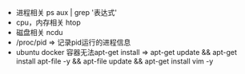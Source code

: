 - 进程相关 ps aux | grep '表达式'
- cpu，内存相关  htop
- 磁盘相关 ncdu
- /proc/pid => 记录pid运行的进程信息
- ubuntu docker 容器无法apt-get install => apt-get update && apt-get install apt-file -y && apt-file update && apt-get install vim -y
